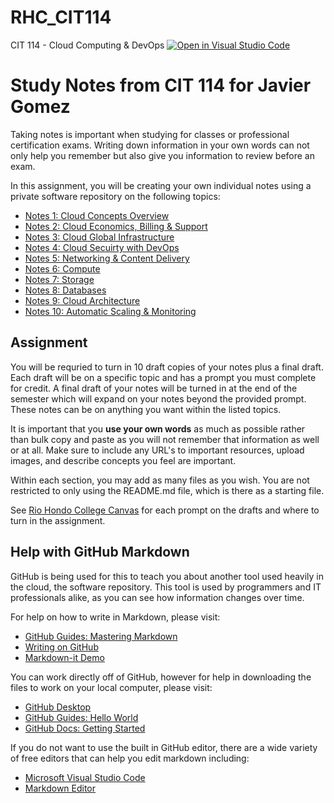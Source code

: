 # RHC_CIT114
CIT 114 - Cloud Computing &amp; DevOps
[![Open in Visual Studio Code](https://classroom.github.com/assets/open-in-vscode-c66648af7eb3fe8bc4f294546bfd86ef473780cde1dea487d3c4ff354943c9ae.svg)](https://classroom.github.com/online_ide?assignment_repo_id=8308081&assignment_repo_type=AssignmentRepo)
# Study Notes from CIT 114 for Javier Gomez

Taking notes is important when studying for classes or professional certification exams. Writing down information in your own words can not only help you remember but also give you information to review before an exam.

In this assignment, you will be creating your own individual notes using a private software repository on the following topics:

* [Notes 1: Cloud Concepts Overview](notes01/README.md)
* [Notes 2: Cloud Economics, Billing & Support](notes02/README.md)
* [Notes 3: Cloud Global Infrastructure](notes03/README.md)
* [Notes 4: Cloud Secuirty with DevOps](notes04/README.md)
* [Notes 5: Networking & Content Delivery](notes05/README.md)
* [Notes 6: Compute](notes06/README.md)
* [Notes 7: Storage](notes07/README.md)
* [Notes 8: Databases](notes08/README.md)
* [Notes 9: Cloud Architecture](notes09/README.md)
* [Notes 10: Automatic Scaling & Monitoring](notes10/README.md)

## Assignment

You will be requried to turn in 10 draft copies of your notes plus a final draft. Each draft will be on a specific topic and has a prompt you must complete for credit. A final draft of your notes will be turned in at the end of the semester which will expand on your notes beyond the provided prompt. These notes can be on anything you want within the listed topics.

It is important that you **use your own words** as much as possible rather than bulk copy and paste as you will not remember that information as well or at all. Make sure to include any URL's to important resources, upload images, and describe concepts you feel are important.

Within each section, you may add as many files as you wish. You are not restricted to only using the README.md file, which is there as a starting file.

See [Rio Hondo College Canvas](https://riohondo.instructure.com) for each prompt on the drafts and where to turn in the assignment.

## Help with GitHub Markdown

GitHub is being used for this to teach you about another tool used heavily in the cloud, the software repository. This tool is used by programmers and IT professionals alike, as you can see how information changes over time.

For help on how to write in Markdown, please visit:

* [GitHub Guides: Mastering Markdown](https://guides.github.com/features/mastering-markdown/)
* [Writing on GitHub](https://docs.github.com/en/github/writing-on-github)
* [Markdown-it Demo](https://markdown-it.github.io/)

You can work directly off of GitHub, however for help in downloading the files to work on your local computer, please visit:

* [GitHub Desktop](https://desktop.github.com/)
* [GitHub Guides: Hello World](https://guides.github.com/activities/hello-world/)
* [GitHub Docs: Getting Started](https://docs.github.com/en/github/getting-started-with-github)

If you do not want to use the built in GitHub editor, there are a wide variety of free editors that can help you edit markdown including:

* [Microsoft Visual Studio Code](https://code.visualstudio.com/)
* [Markdown Editor](https://jbt.github.io/markdown-editor/)
